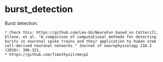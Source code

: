 # burst_detection

Burst detection:

    * Check this: https://github.com/Leo-GG/NeuroFun based on Cotterill, Ellese, et al. "A comparison of computational methods for detecting bursts in neuronal spike trains and their application to human stem cell-derived neuronal networks." Journal of neurophysiology 116.2 (2016): 306-321.   
    * https://github.com/Timothysit/mecp2
